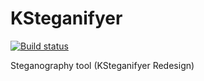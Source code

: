 KSteganifyer
============

[![Build status](https://ci.appveyor.com/api/projects/status/jf04on0pvaq6w4ng?svg=true)](https://ci.appveyor.com/project/kelibiano/ksteganifyer)


Steganography tool (KSteganifyer Redesign)
